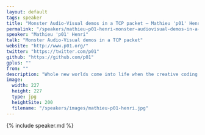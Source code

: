 ```yaml
---
layout: default
tags: speaker
title: "Monster Audio-Visual demos in a TCP packet – Mathieu 'p01' Henri"
permalink: "/speakers/mathieu-p01-henri-monster-audiovisual-demos-in-a-tcp-packet.html"
speaker: "Mathieu 'p01' Henri"
talk: "Monster Audio-Visual demos in a TCP packet"
website: "http://www.p01.org/"
twitter: "https://twitter.com/p01"
github: "https://github.com/p01"
gplus: ""
from: ""
description: "Whole new worlds come into life when the creative coding and technical madness of the Demoscene meet the breadth of optimization techniques of the web platform.\n\nIn this talk we will step back from our day job, twist best practices, abuse JavaScript and web browsers, use good old smoke and mirrors to create a monster Audio-Visual demo in a handful of bytes.\n\nWhy go to such length? Because it's damn rewarding to create these small pieces of art! Try."
image: 
  width: 227
  height: 227
  type: jpg
  heightSite: 200
  filename: "/speakers/images/mathieu-p01-henri.jpg"
---
```


{% include speaker.md %}
